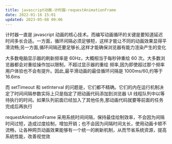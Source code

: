 ```yaml
---
title: javascript动画-计时器-requestAnimationFrame
date: 2022-01-16 15:01
updated: 2023-05-08 09:06
---
```

计时器一直是 javascript 动画的核心技术。而编写动画循环的关键是要知道延迟时间多长合适。一方面，循环间隔必须足够短，这样才能让不同的动画效果显得平滑流畅;另一方面,循环间隔还要足够长,这样才能确保浏览器有能力渲染产生的变化

大多数电脑显示器的刷新频率是 60Hz，大概相当于每秒钟重绘 60 次。大多数浏览器都会对重绘操作加以限制，不超过显示器的重绘
频率,因为即使超过那个频率用户体验也不会有提升。因此,最平滑动画的最佳循环问隔是 1000ms/60,约等于 16.6ms

而 setTimeout 和 setInterval 的问题是，它们都不精确。它们的内在运行机制决定了时间间隔参数实际上只是指定了把动画代码添加到浏览器 UI 线程队列中以等待执行的时间。如果队列前面已经加入了其他任务,那动画代码就要等前面的任务完成后再执行

requestAnimationFrame 采用系统时间间隔，保持最佳绘制效率，不会因为间隔时间过短，造成过度绘制，增加开销；也不会因为间隔时间太长，使用动画卡顿不流畅，让各种网页动画效果能够有一个统一的刷新机制，从而节省系统资源，提高系統性能，改善视觉效
